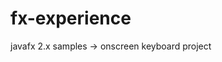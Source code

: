 fx-experience
=============

javafx 2.x samples -> onscreen keyboard project

[KeaBoard]: http://fx-onscreen-keyboard.googlecode.com/files/onscreen_a.png "FX Keyboard"
